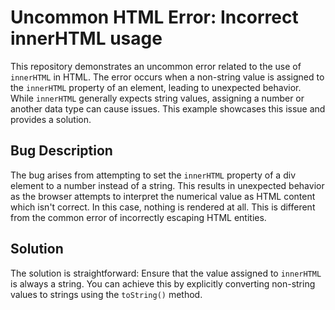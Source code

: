 # Uncommon HTML Error: Incorrect innerHTML usage

This repository demonstrates an uncommon error related to the use of `innerHTML` in HTML. The error occurs when a non-string value is assigned to the `innerHTML` property of an element, leading to unexpected behavior. While `innerHTML` generally expects string values, assigning a number or another data type can cause issues. This example showcases this issue and provides a solution.

## Bug Description
The bug arises from attempting to set the `innerHTML` property of a div element to a number instead of a string. This results in unexpected behavior as the browser attempts to interpret the numerical value as HTML content which isn't correct. In this case, nothing is rendered at all.  This is different from the common error of incorrectly escaping HTML entities.

## Solution
The solution is straightforward: Ensure that the value assigned to `innerHTML` is always a string. You can achieve this by explicitly converting non-string values to strings using the `toString()` method.
